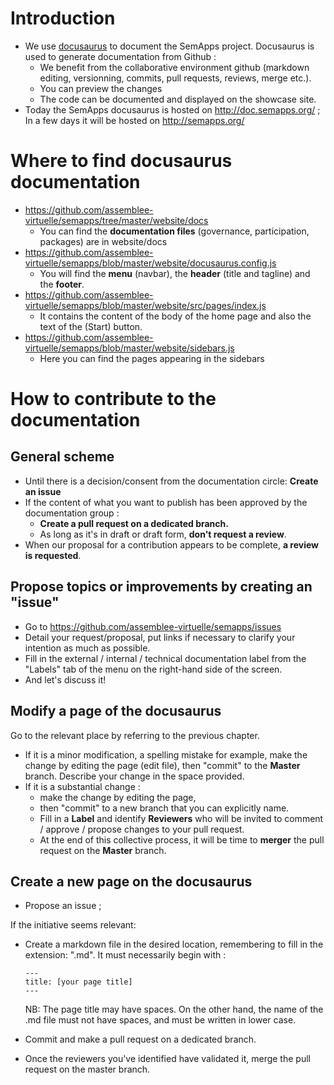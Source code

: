 # Introduction 
- We use [docusaurus](https://docusaurus.io/) to document the SemApps project. Docusaurus is used to generate documentation from Github : 
    - We benefit from the collaborative environment github (markdown editing, versionning, commits, pull requests, reviews, merge etc.).
    - You can preview the changes
    - The code can be documented and displayed on the showcase site.
- Today the SemApps docusaurus is hosted on http://doc.semapps.org/ ; In a few days it will be hosted on http://semapps.org/

# Where to find docusaurus documentation
- https://github.com/assemblee-virtuelle/semapps/tree/master/website/docs
  - You can find the **documentation files** (governance, participation, packages) are in website/docs 
- https://github.com/assemblee-virtuelle/semapps/blob/master/website/docusaurus.config.js
  - You will find the **menu** (navbar), the **header** (title and tagline) and the **footer**.
- https://github.com/assemblee-virtuelle/semapps/blob/master/website/src/pages/index.js
  - It contains the content of the body of the home page and also the text of the (Start) button.
- https://github.com/assemblee-virtuelle/semapps/blob/master/website/sidebars.js
  - Here you can find the pages appearing in the sidebars
  
# How to contribute to the documentation

## General scheme
- Until there is a decision/consent from the documentation circle: **Create an issue**
- If the content of what you want to publish has been approved by the documentation group : 
    - **Create a pull request on a dedicated branch.**  
    - As long as it's in draft or draft form, **don't request a review**.
- When our proposal for a contribution appears to be complete, **a review is requested**.

## Propose topics or improvements by creating an "issue"
- Go to https://github.com/assemblee-virtuelle/semapps/issues
- Detail your request/proposal, put links if necessary to clarify your intention as much as possible.  
- Fill in the external / internal / technical documentation label from the "Labels" tab of the menu on the right-hand side of the screen. 
- And let's discuss it!

## Modify a page of the docusaurus
Go to the relevant place by referring to the previous chapter. 
- If it is a minor modification, a spelling mistake for example, make the change by editing the page (edit file), then "commit" to the __Master__ branch. Describe your change in the space provided. 
- If it is a substantial change : 
  - make the change by editing the page, 
  - then "commit" to a new branch that you can explicitly name.
  - Fill in a __Label__ and identify __Reviewers__ who will be invited to comment / approve / propose changes to your pull request. 
  - At the end of this collective process, it will be time to __merger__ the pull request on the __Master__ branch.

## Create a new page on the docusaurus
- Propose an issue ; 

If the initiative seems relevant: 
- Create a markdown file in the desired location, remembering to fill in the extension: ".md". It must necessarily begin with :
  ```
  ---
  title: [your page title]
  ---
  ```

  NB: The page title may have spaces. On the other hand, the name of the .md file must not have spaces, and must be written in lower case.

- Commit and make a pull request on a dedicated branch. 
- Once the reviewers you've identified have validated it, merge the pull request on the master branch. 
